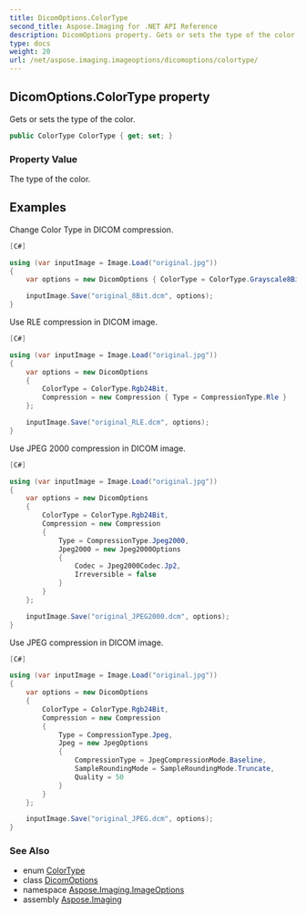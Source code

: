 ```yaml
---
title: DicomOptions.ColorType
second_title: Aspose.Imaging for .NET API Reference
description: DicomOptions property. Gets or sets the type of the color
type: docs
weight: 20
url: /net/aspose.imaging.imageoptions/dicomoptions/colortype/
---
```

## DicomOptions.ColorType property

Gets or sets the type of the color.

```csharp
public ColorType ColorType { get; set; }
```

### Property Value

The type of the color.

## Examples

Change Color Type in DICOM compression.

```csharp
[C#]

using (var inputImage = Image.Load("original.jpg"))
{
    var options = new DicomOptions { ColorType = ColorType.Grayscale8Bit };

    inputImage.Save("original_8Bit.dcm", options);
}
```

Use RLE compression in DICOM image.

```csharp
[C#]

using (var inputImage = Image.Load("original.jpg"))
{
    var options = new DicomOptions
    {
        ColorType = ColorType.Rgb24Bit,
        Compression = new Compression { Type = CompressionType.Rle }
    };

    inputImage.Save("original_RLE.dcm", options);
}
```

Use JPEG 2000 compression in DICOM image.

```csharp
[C#]

using (var inputImage = Image.Load("original.jpg"))
{
    var options = new DicomOptions
    {
        ColorType = ColorType.Rgb24Bit,
        Compression = new Compression
        {
            Type = CompressionType.Jpeg2000,
            Jpeg2000 = new Jpeg2000Options
            {
                Codec = Jpeg2000Codec.Jp2,
                Irreversible = false
            }
        }
    };

    inputImage.Save("original_JPEG2000.dcm", options);
}
```

Use JPEG compression in DICOM image.

```csharp
[C#]

using (var inputImage = Image.Load("original.jpg"))
{
    var options = new DicomOptions
    {
        ColorType = ColorType.Rgb24Bit,
        Compression = new Compression
        {
            Type = CompressionType.Jpeg,
            Jpeg = new JpegOptions
            {
                CompressionType = JpegCompressionMode.Baseline,
                SampleRoundingMode = SampleRoundingMode.Truncate,
                Quality = 50
            }
        }
    };

    inputImage.Save("original_JPEG.dcm", options);
}
```

### See Also

* enum [ColorType](../../../aspose.imaging.fileformats.dicom/colortype/)
* class [DicomOptions](../)
* namespace [Aspose.Imaging.ImageOptions](../../dicomoptions/)
* assembly [Aspose.Imaging](../../../)


